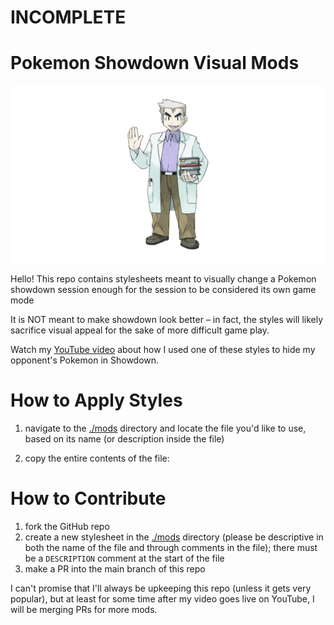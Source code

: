 # INCOMPLETE

# Pokemon Showdown Visual Mods

![Professor Oak](./_art/oak.png)

Hello! This repo contains stylesheets meant to visually change a Pokemon showdown session enough for the session to be considered its own game mode

It is NOT meant to make showdown look better – in fact, the styles will likely sacrifice visual appeal for the sake of more difficult game play.

Watch my [YouTube video](https://youtube.com/@redblackgaming) about how I used one of these styles to hide my opponent's Pokemon in Showdown.

# How to Apply Styles
1. navigate to the [./mods](https://github.com/redblackgaming/pokemon-showdown-css-mods/mods) directory and locate the file you'd like to use, based on its name (or description inside the file)

2. copy the entire contents of the file:



# How to Contribute
1. fork the GitHub repo
2. create a new stylesheet in the [./mods](https://github.com/redblackgaming/pokemon-showdown-css-mods/mods) directory (please be descriptive in both the name of the file and through comments in the file); there must be a `DESCRIPTION` comment at the start of the file
3. make a PR into the main branch of this repo

I can't promise that I'll always be upkeeping this repo (unless it gets very popular), but at least for some time after my video goes live on YouTube, I will be merging PRs for more mods.